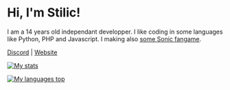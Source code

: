 # Hi, I'm Stilic!
I am a 14 years old independant developper.
I like coding in some languages like Python, PHP and Javascript.
I making also [some Sonic fangame](https://gamejolt.com/@Stilic/games).

[Discord](https://discord.gg/TUVegAgtaN) | [Website](https://stilic.ynh.fr)

[![My stats](https://github-readme-stats.vercel.app/api?username=Stilic&hide_title=true&theme=dark)](https://github.com/anuraghazra/github-readme-stats)

[![My languages top](https://github-readme-stats.vercel.app/api/top-langs/?username=Stilic&hide_title=true&theme=dark)](https://github.com/anuraghazra/github-readme-stats)
